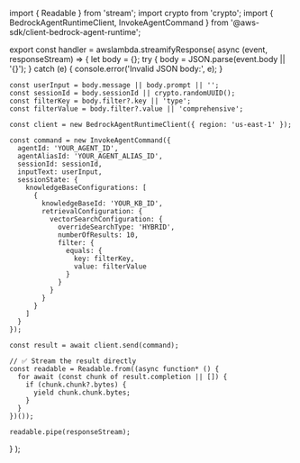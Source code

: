 import { Readable } from 'stream';
import crypto from 'crypto';
import {
  BedrockAgentRuntimeClient,
  InvokeAgentCommand
} from '@aws-sdk/client-bedrock-agent-runtime';

export const handler = awslambda.streamifyResponse(
  async (event, responseStream) => {
    let body = {};
    try {
      body = JSON.parse(event.body || '{}');
    } catch (e) {
      console.error('Invalid JSON body:', e);
    }

    const userInput = body.message || body.prompt || '';
    const sessionId = body.sessionId || crypto.randomUUID();
    const filterKey = body.filter?.key || 'type';
    const filterValue = body.filter?.value || 'comprehensive';

    const client = new BedrockAgentRuntimeClient({ region: 'us-east-1' });

    const command = new InvokeAgentCommand({
      agentId: 'YOUR_AGENT_ID',
      agentAliasId: 'YOUR_AGENT_ALIAS_ID',
      sessionId: sessionId,
      inputText: userInput,
      sessionState: {
        knowledgeBaseConfigurations: [
          {
            knowledgeBaseId: 'YOUR_KB_ID',
            retrievalConfiguration: {
              vectorSearchConfiguration: {
                overrideSearchType: 'HYBRID',
                numberOfResults: 10,
                filter: {
                  equals: {
                    key: filterKey,
                    value: filterValue
                  }
                }
              }
            }
          }
        ]
      }
    });

    const result = await client.send(command);

    // ✅ Stream the result directly
    const readable = Readable.from((async function* () {
      for await (const chunk of result.completion || []) {
        if (chunk.chunk?.bytes) {
          yield chunk.chunk.bytes;
        }
      }
    })());

    readable.pipe(responseStream);
  }
);
